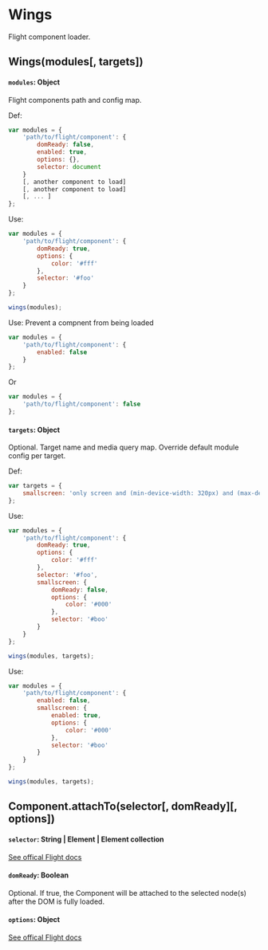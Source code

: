 # Wings

Flight component loader.

## Wings(modules[, targets])

#### `modules`: Object

Flight components path and config map.

Def:

```js
var modules = {
	'path/to/flight/component': {
		domReady: false,
		enabled: true,
		options: {},
		selector: document
	}
	[, another component to load]
	[, another component to load]
	[, ... ]
};
```

Use: 

```js
var modules = {
	'path/to/flight/component': {
		domReady: true,
		options: {
			color: '#fff'
		},
		selector: '#foo'
	}
};

wings(modules);

```
Use: Prevent a compnent from being loaded

```js
var modules = {
	'path/to/flight/component': {
		enabled: false
	}
};
```
Or

```js
var modules = {
	'path/to/flight/component': false
};
```

#### `targets`: Object

Optional. Target name and media query map. Override default module config per target.

Def:

```js
var targets = {
	smallscreen: 'only screen and (min-device-width: 320px) and (max-device-width: 767px)'
};
```

Use:

```js
var modules = {
	'path/to/flight/component': {
		domReady: true,
		options: {
			color: '#fff'
		},
		selector: '#foo',
		smallscreen: {
			domReady: false,
			options: {
				color: '#000'
			},
			selector: '#boo'
		}
	}
};

wings(modules, targets);
```

Use:

```js
var modules = {
	'path/to/flight/component': {
		enabled: false,
		smallscreen: {
			enabled: true,
			options: {
				color: '#000'
			},
			selector: '#boo'
		}
	}
};

wings(modules, targets);
```

####

## Component.attachTo(selector[, domReady][, options])

#### `selector`: String | Element | Element collection

[See offical Flight docs](https://github.com/flightjs/flight/blob/master/doc/component_api.md#selector-string--element--element-collection)

#### `domReady`: Boolean

Optional. If true, the Component will be attached to the selected node(s) after the DOM is fully loaded.

#### `options`: Object

[See offical Flight docs](https://github.com/flightjs/flight/blob/master/doc/component_api.md#options-object)